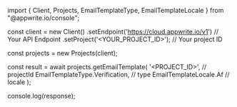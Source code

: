 import { Client, Projects, EmailTemplateType, EmailTemplateLocale } from "@appwrite.io/console";

const client = new Client()
    .setEndpoint('https://cloud.appwrite.io/v1') // Your API Endpoint
    .setProject('&lt;YOUR_PROJECT_ID&gt;'); // Your project ID

const projects = new Projects(client);

const result = await projects.getEmailTemplate(
    '<PROJECT_ID>', // projectId
    EmailTemplateType.Verification, // type
    EmailTemplateLocale.Af // locale
);

console.log(response);
